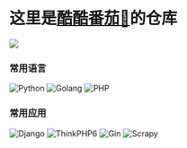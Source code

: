 <h1>这里是<a href="https://github.com/LeafBackAut" target="blank">酷酷番茄🍅</a>的仓库</h1>
<img src="https://user-images.githubusercontent.com/73097560/115834477-dbab4500-a447-11eb-908a-139a6edaec5c.gif">
<h3>常用语言</h3>

![Python](https://img.shields.io/badge/-Python-EEDDAA?style=for-the-badge&logo=python)
![Golang](https://img.shields.io/badge/-Golang-AADDEE?style=for-the-badge&logo=go)
![PHP](https://img.shields.io/badge/-PHP-7799DD?style=for-the-badge&logo=php)

<h3>常用应用</h3>

![Django](https://img.shields.io/badge/-Django-66DD99?style=for-the-badge&logo=django)
![ThinkPHP6](https://img.shields.io/badge/-ThinkPHP6-CCDDEE?style=for-the-badge&logo=thinkphp)
![Gin](https://img.shields.io/badge/-Gin-EEFF99?style=for-the-badge&logo=gin)
![Scrapy](https://img.shields.io/badge/-Scrapy-99EEFF?style=for-the-badge&logo=scrapy)
